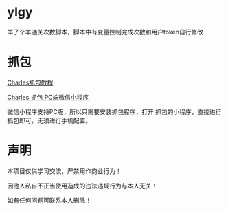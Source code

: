 # ylgy
羊了个羊通关次数脚本，脚本中有变量控制完成次数和用户token自行修改

# 抓包
[Charles抓包教程](https://www.jianshu.com/p/ff85b3dac157)

[Charles 抓包 PC端微信小程序](https://blog.csdn.net/z2181745/article/details/123002569)

微信小程序支持PC版，所以只需要安装抓包程序，打开 抓包的小程序，直接进行抓包即可，无须进行手机配置。

# 声明
本项目仅供学习交流，严禁用作商业行为！

因他人私自不正当使用造成的违法违规行为与本人无关！

如有任何问题可联系本人删除！

